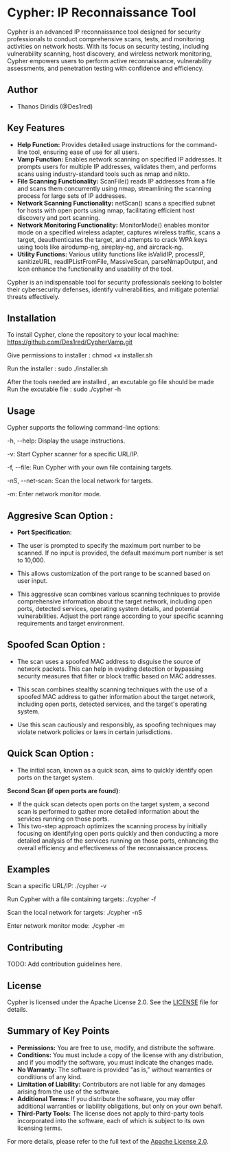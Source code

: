 # Cypher: IP Reconnaissance Tool

Cypher is an advanced IP reconnaissance tool designed for security professionals to conduct comprehensive scans, tests, and monitoring activities on network hosts. With its focus on security testing, including vulnerability scanning, host discovery, and wireless network monitoring, Cypher empowers users to perform active reconnaissance, vulnerability assessments, and penetration testing with confidence and efficiency.


## Author
- Thanos Diridis (@Des1red)

## Key Features

- **Help Function:** Provides detailed usage instructions for the command-line tool, ensuring ease of use for all users.
- **Vamp Function:** Enables network scanning on specified IP addresses. It prompts users for multiple IP addresses, validates them, and performs scans using industry-standard tools such as nmap and nikto.
- **File Scanning Functionality:** ScanFile() reads IP addresses from a file and scans them concurrently using nmap, streamlining the scanning process for large sets of IP addresses.
- **Network Scanning Functionality:** netScan() scans a specified subnet for hosts with open ports using nmap, facilitating efficient host discovery and port scanning.
- **Network Monitoring Functionality:** MonitorMode() enables monitor mode on a specified wireless adapter, captures wireless traffic, scans a target, deauthenticates the target, and attempts to crack WPA keys using tools like airodump-ng, aireplay-ng, and aircrack-ng.
- **Utility Functions:** Various utility functions like isValidIP, processIP, sanitizeURL, readIPListFromFile, MassiveScan, parseNmapOutput, and Icon enhance the functionality and usability of the tool.

Cypher is an indispensable tool for security professionals seeking to bolster their cybersecurity defenses, identify vulnerabilities, and mitigate potential threats effectively.

## Installation
To install Cypher, clone the repository to your local machine:
https://github.com/Des1red/CypherVamp.git

Give permissions to installer : chmod +x installer.sh

Run the installer : sudo ./installer.sh

After the tools needed are installed , an excutable go file should be made 
Run the excutable file : sudo ./cypher -h

## Usage

Cypher supports the following command-line options:

-h, --help: Display the usage instructions.

-v: Start Cypher scanner for a specific URL/IP.

-f, --file: Run Cypher with your own file containing targets.

-nS, --net-scan: Scan the local network for targets.

-m: Enter network monitor mode.

  ## Aggresive Scan Option :   
  
  - **Port Specification**: 
  - The user is prompted to specify the maximum port number to be scanned. If no input is provided, the default maximum port number is set to 10,000.
    
  - This allows customization of the port range to be scanned based on user input.
   
  - This aggressive scan combines various scanning techniques to provide comprehensive information about the target network, including open ports, detected services, operating system details, and potential vulnerabilities. Adjust the port range according to your specific scanning requirements and target environment.

 ## Spoofed Scan Option : 
 
 - The scan uses a spoofed MAC address to disguise the source of network packets. This can help in evading detection or bypassing security measures that filter or block traffic based on MAC addresses.
   
 - This scan combines stealthy scanning techniques with the use of a spoofed MAC address to gather information about the target network, including open ports, detected services, and the target's operating system.
   
 - Use this scan cautiously and responsibly, as spoofing techniques may violate network policies or laws in certain jurisdictions.

## Quick Scan Option :
   - The initial scan, known as a quick scan, aims to quickly identify open ports on the target system.

  **Second Scan (if open ports are found)**:
  - If the quick scan detects open ports on the target system, a second scan is performed to gather more detailed information about the services running on those ports.
  - This two-step approach optimizes the scanning process by initially focusing on identifying open ports quickly and then conducting a more detailed analysis of the services running on those ports, enhancing the overall efficiency and effectiveness of the reconnaissance process.

## Examples

Scan a specific URL/IP: ./cypher -v

Run Cypher with a file containing targets: ./cypher -f

Scan the local network for targets: ./cypher -nS

Enter network monitor mode: ./cypher -m


## Contributing

TODO: Add contribution guidelines here.

## License

Cypher is licensed under the Apache License 2.0. See the [LICENSE](LICENSE) file for details.

## Summary of Key Points

- **Permissions:** You are free to use, modify, and distribute the software.
- **Conditions:** You must include a copy of the license with any distribution, and if you modify the software, you must indicate the changes made.
- **No Warranty:** The software is provided "as is," without warranties or conditions of any kind.
- **Limitation of Liability:** Contributors are not liable for any damages arising from the use of the software.
- **Additional Terms:** If you distribute the software, you may offer additional warranties or liability obligations, but only on your own behalf.
- **Third-Party Tools:** The license does not apply to third-party tools incorporated into the software, each of which is subject to its own licensing terms.

For more details, please refer to the full text of the [Apache License 2.0](http://www.apache.org/licenses/LICENSE-2.0).
